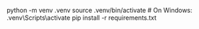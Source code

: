 python -m venv .venv
source .venv/bin/activate # On Windows: .venv\Scripts\activate
pip install -r requirements.txt
